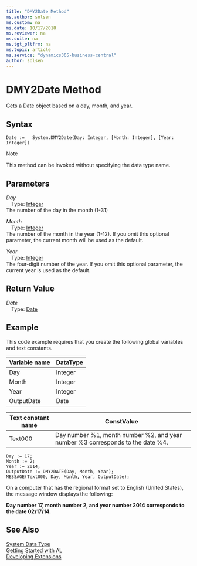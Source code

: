 ```yaml
---
title: "DMY2Date Method"
ms.author: solsen
ms.custom: na
ms.date: 10/17/2018
ms.reviewer: na
ms.suite: na
ms.tgt_pltfrm: na
ms.topic: article
ms.service: "dynamics365-business-central"
author: solsen
---
```

[//]: # (START>DO_NOT_EDIT)
[//]: # (IMPORTANT:Do not edit any of the content between here and the END>DO_NOT_EDIT.)
[//]: # (Any modifications should be made in the .xml files in the ModernDev repo.)
# DMY2Date Method
Gets a Date object based on a day, month, and year.

## Syntax
```
Date :=   System.DMY2Date(Day: Integer, [Month: Integer], [Year: Integer])
```
> [!NOTE]  
> This method can be invoked without specifying the data type name.  
## Parameters
*Day*  
&emsp;Type: [Integer](../integer/integer-data-type.md)  
The number of the day in the month (1-31)
        
*Month*  
&emsp;Type: [Integer](../integer/integer-data-type.md)  
The number of the month in the year (1-12). If you omit this optional parameter, the current month will be used as the default.
        
*Year*  
&emsp;Type: [Integer](../integer/integer-data-type.md)  
The four-digit number of the year. If you omit this optional parameter, the current year is used as the default.  


## Return Value
*Date*  
&emsp;Type: [Date](../date/date-data-type.md)  
  


[//]: # (IMPORTANT: END>DO_NOT_EDIT)

## Example  
 This code example requires that you create the following global variables and text constants.  
  
|Variable name|DataType|  
|-------------------|--------------|  
|Day|Integer|  
|Month|Integer|  
|Year|Integer|  
|OutputDate|Date|  
  
|Text constant name|ConstValue|  
|------------------------|----------------|  
|Text000|Day number %1, month number %2, and year number %3 corresponds to the date %4.|  
  
```  
Day := 17;  
Month := 2;  
Year := 2014;  
OutputDate := DMY2DATE(Day, Month, Year);  
MESSAGE(Text000, Day, Month, Year, OutputDate);  
```  
  
 On a computer that has the regional format set to English \(United States\), the message window displays the following:  
  
 **Day number 17, month number 2, and year number 2014 corresponds to the date 02/17/14.**
 
## See Also
[System Data Type](system-data-type.md)  
[Getting Started with AL](../devenv-get-started.md)  
[Developing Extensions](../devenv-dev-overview.md)